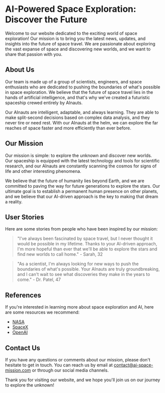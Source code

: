 <!--
Write me content for website with wallpaper which alt text is:

"A futuristic spaceship crewed entirely by AInauts, traveling through the vast expanse of space on a mission of discovery."

The name/title of the page should not be 1:1 copy of the alt text but rather a real content of the website which is using this wallpaper.

- Use markdown format
- Start with the heading
- The content should look like a real website
- Include real sections like references, contact, user stories, etc. use things relevant to the page purpose.
- Feel free to use structure like headings, bullets, numbering, blockquotes, paragraphs, horizontal lines, etc.
- You can use formatting like bold or _italic_
- You can include UTF-8 emojis
- Links should be only #hash anchors (and you can refer to the document itself)
- Do not include images
-->

<!--font:Roboto-->

# AI-Powered Space Exploration: Discover the Future

Welcome to our website dedicated to the exciting world of space exploration! Our mission is to bring you the latest news, updates, and insights into the future of space travel. We are passionate about exploring the vast expanse of space and discovering new worlds, and we want to share that passion with you.

## About Us

Our team is made up of a group of scientists, engineers, and space enthusiasts who are dedicated to pushing the boundaries of what's possible in space exploration. We believe that the future of space travel lies in the hands of artificial intelligence, and that's why we've created a futuristic spaceship crewed entirely by AInauts.

Our AInauts are intelligent, adaptable, and always learning. They are able to make split-second decisions based on complex data analysis, and they never tire or need rest. With our AInauts at the helm, we can explore the far reaches of space faster and more efficiently than ever before.

## Our Mission

Our mission is simple: to explore the unknown and discover new worlds. Our spaceship is equipped with the latest technology and tools for scientific research, and our AInauts are constantly scanning the cosmos for signs of life and other interesting phenomena.

We believe that the future of humanity lies beyond Earth, and we are committed to paving the way for future generations to explore the stars. Our ultimate goal is to establish a permanent human presence on other planets, and we believe that our AI-driven approach is the key to making that dream a reality.

## User Stories

Here are some stories from people who have been inspired by our mission:

> "I've always been fascinated by space travel, but I never thought it would be possible in my lifetime. Thanks to your AI-driven approach, I'm more hopeful than ever that we'll be able to explore the stars and find new worlds to call home." - Sarah, 32

> "As a scientist, I'm always looking for new ways to push the boundaries of what's possible. Your AInauts are truly groundbreaking, and I can't wait to see what discoveries they make in the years to come." - Dr. Patel, 47

## References

If you're interested in learning more about space exploration and AI, here are some resources we recommend:

-   [NASA](#)
-   [SpaceX](#)
-   [OpenAI](#)

## Contact Us

If you have any questions or comments about our mission, please don't hesitate to get in touch. You can reach us by email at [contact@ai-space-mission.com](mailto:contact@ai-space-mission.com) or through our social media channels.

Thank you for visiting our website, and we hope you'll join us on our journey to explore the unknown!
